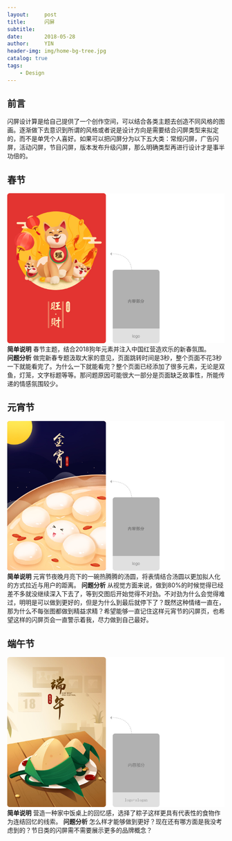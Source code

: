 ```yaml
---
layout:     post
title:      闪屏
subtitle:   
date:       2018-05-28
author:     YIN
header-img: img/home-bg-tree.jpg
catalog: true
tags:
    - Design
---
```


## 前言
闪屏设计算是给自己提供了一个创作空间，可以结合各类主题去创造不同风格的图画。逐渐做下去意识到所谓的风格或者说是设计方向是需要结合闪屏类型来拟定的，而不是单凭个人喜好。如果可以把闪屏分为以下五大类：常规闪屏，广告闪屏，活动闪屏，节目闪屏，版本发布升级闪屏，那么明确类型再进行设计才是事半功倍的。

## 春节
![spring](https://github.com/SEP3WATER/SEP3WATER.github.io/blob/master/img/post-1-spr.jpg?raw=true)
**简单说明**  春节主题，结合2018狗年元素并注入中国红营造欢乐的新春氛围。   
**问题分析**  做完新春专题汲取大家的意见，页面跳转时间是3秒，整个页面不花3秒一下就能看完了。为什么一下就能看完？整个页面已经添加了很多元素，无论是双鱼，灯笼，文字标题等等。那问题原因可能很大一部分是页面缺乏故事性，所能传递的情感氛围较少。

## 元宵节
![lantern](https://github.com/SEP3WATER/SEP3WATER.github.io/blob/master/img/post-1-lantern.jpg?raw=true)
**简单说明**  元宵节夜晚月亮下的一碗热腾腾的汤圆，将表情结合汤圆以更加拟人化的方式拉近与用户的距离。
**问题分析**  从视觉方面来说，做到80%的时候觉得已经差不多就没继续深入下去了，等到交图后开始觉得不对劲。不对劲为什么会觉得难过，明明是可以做到更好的，但是为什么到最后就停下了？既然这种情绪一直在，那为什么不每张图都做到精益求精？希望能够一直记住这样元宵节的闪屏页，也希望这样的闪屏页会一直警示着我，尽力做到自己最好。

## 端午节
![dragon](https://github.com/SEP3WATER/SEP3WATER.github.io/blob/master/img/post-1-dragon.jpg?raw=true)
**简单说明**  营造一种家中饭桌上的回忆感，选择了粽子这样更具有代表性的食物作为连结回忆的线索。
**问题分析**  怎么样才能够做到更好？现在还有哪方面是我没考虑到的？节日类的闪屏需不需要展示更多的品牌概念？
  
 
